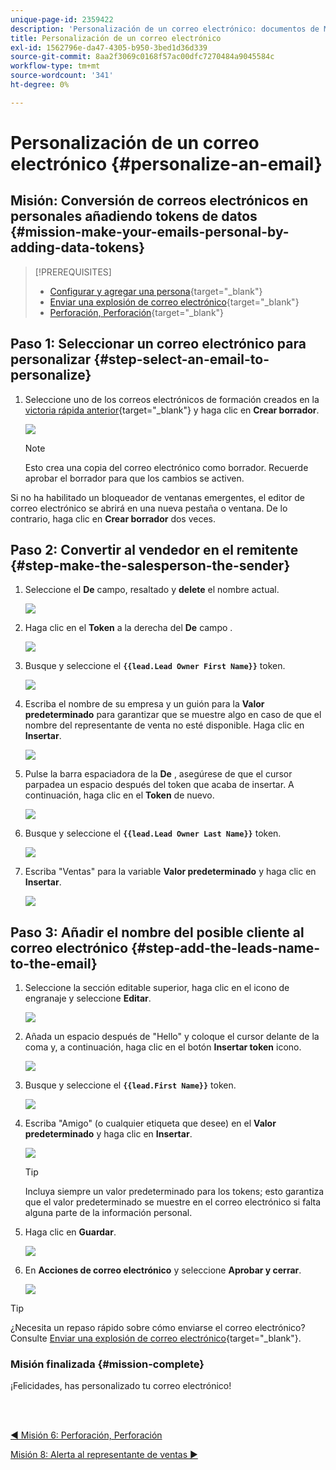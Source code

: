 ```yaml
---
unique-page-id: 2359422
description: 'Personalización de un correo electrónico: documentos de Marketo: documentación del producto'
title: Personalización de un correo electrónico
exl-id: 1562796e-da47-4305-b950-3bed1d36d339
source-git-commit: 8aa2f3069c0168f57ac00dfc7270484a9045584c
workflow-type: tm+mt
source-wordcount: '341'
ht-degree: 0%

---
```


# Personalización de un correo electrónico {#personalize-an-email}

## Misión: Conversión de correos electrónicos en personales añadiendo tokens de datos {#mission-make-your-emails-personal-by-adding-data-tokens}

>[!PREREQUISITES]
>
>* [Configurar y agregar una persona](/help/marketo/getting-started/quick-wins/get-set-up-and-add-a-person.md){target=&quot;_blank&quot;}
>* [Enviar una explosión de correo electrónico](/help/marketo/getting-started/quick-wins/send-an-email.md){target=&quot;_blank&quot;}
>* [Perforación, Perforación](/help/marketo/getting-started/quick-wins/drip-drip-nurture.md){target=&quot;_blank&quot;}


## Paso 1: Seleccionar un correo electrónico para personalizar {#step-select-an-email-to-personalize}

1. Seleccione uno de los correos electrónicos de formación creados en la [victoria rápida anterior](/help/marketo/getting-started/quick-wins/drip-drip-nurture.md){target=&quot;_blank&quot;} y haga clic en **Crear borrador**.

   ![](assets/personalize-an-email-1.png)

   >[!NOTE]
   >
   >Esto crea una copia del correo electrónico como borrador. Recuerde aprobar el borrador para que los cambios se activen.

Si no ha habilitado un bloqueador de ventanas emergentes, el editor de correo electrónico se abrirá en una nueva pestaña o ventana. De lo contrario, haga clic en **Crear borrador** dos veces.

## Paso 2: Convertir al vendedor en el remitente {#step-make-the-salesperson-the-sender}

1. Seleccione el **De** campo, resaltado y **delete** el nombre actual.

   ![](assets/personalize-an-email-2.png)

1. Haga clic en el **Token** a la derecha del **De** campo .

   ![](assets/personalize-an-email-3.png)

1. Busque y seleccione el **`{{lead.Lead Owner First Name}}`** token.

   ![](assets/personalize-an-email-4.png)

1. Escriba el nombre de su empresa y un guión para la **Valor predeterminado** para garantizar que se muestre algo en caso de que el nombre del representante de venta no esté disponible. Haga clic en **Insertar**.

   ![](assets/personalize-an-email-5.png)

1. Pulse la barra espaciadora de la **De** , asegúrese de que el cursor parpadea un espacio después del token que acaba de insertar. A continuación, haga clic en el **Token** de nuevo.

   ![](assets/personalize-an-email-6.png)

1. Busque y seleccione el **`{{lead.Lead Owner Last Name}}`** token.

   ![](assets/personalize-an-email-7.png)

1. Escriba &quot;Ventas&quot; para la variable **Valor predeterminado** y haga clic en **Insertar**.

   ![](assets/personalize-an-email-8.png)

## Paso 3: Añadir el nombre del posible cliente al correo electrónico {#step-add-the-leads-name-to-the-email}

1. Seleccione la sección editable superior, haga clic en el icono de engranaje y seleccione **Editar**.

   ![](assets/personalize-an-email-9.png)

1. Añada un espacio después de &quot;Hello&quot; y coloque el cursor delante de la coma y, a continuación, haga clic en el botón **Insertar token** icono.

   ![](assets/personalize-an-email-10.png)

1. Busque y seleccione el **`{{lead.First Name}}`** token.

   ![](assets/personalize-an-email-11.png)

1. Escriba &quot;Amigo&quot; (o cualquier etiqueta que desee) en el **Valor predeterminado** y haga clic en **Insertar**.

   ![](assets/personalize-an-email-12.png)

   >[!TIP]
   >
   >Incluya siempre un valor predeterminado para los tokens; esto garantiza que el valor predeterminado se muestre en el correo electrónico si falta alguna parte de la información personal.

1. Haga clic en **Guardar**.

   ![](assets/personalize-an-email-13.png)

1. En **Acciones de correo electrónico** y seleccione **Aprobar y cerrar**.

   ![](assets/personalize-an-email-14.png)

>[!TIP]
>
>¿Necesita un repaso rápido sobre cómo enviarse el correo electrónico? Consulte [Enviar una explosión de correo electrónico](/help/marketo/getting-started/quick-wins/send-an-email.md){target=&quot;_blank&quot;}.

### Misión finalizada {#mission-complete}

¡Felicidades, has personalizado tu correo electrónico!

<br> 

[◄ Misión 6: Perforación, Perforación](/help/marketo/getting-started/quick-wins/drip-drip-nurture.md)

[Misión 8: Alerta al representante de ventas ►](/help/marketo/getting-started/quick-wins/alert-the-sales-rep.md)
